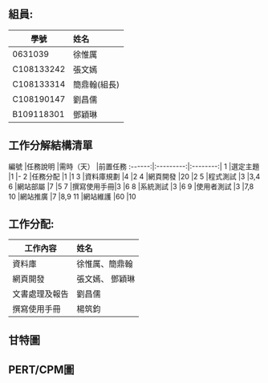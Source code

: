 ## 組員: 
學號           | 姓名   
------------|:-----
0631039     | 徐惟厲
C108133242  | 張文嫣
C108133314  | 簡鼎翰(組長)
C108190147  | 劉昌儒
B109118301  | 鄧穎琳

## 工作分解結構清單
編號    |任務說明	   |需時（天）	|前置任務
:------:|:---------:|:--------:|
1	      |選定主題	   |1		      |-
2	      |任務分配	   |1		      |1
3	      |資料庫規劃	|4		     |2
4	      |網頁開發	   |20		    |2
5	      |程式測試	   |3		      |3,4
6	      |網站部屬	   |7		      |5
7	      |撰寫使用手冊|3		       |6
8	      |系統測試	   |3		      |6
9	      |使用者測試	|3		     |7,8
10	    |網站推廣	   |7		      |8,9
11	    |網站維護	   |60		    |10

## 工作分配:

工作內容      | 姓名   
------------  |:-----
資料庫        | 徐惟厲、簡鼎翰
網頁開發      | 張文嫣、 鄧穎琳
文書處理及報告| 劉昌儒
撰寫使用手冊  | 楊筑鈞

## 甘特圖


## PERT/CPM圖
